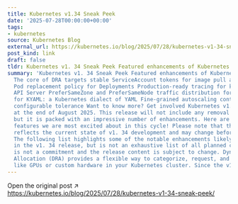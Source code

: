 ```yaml
---
title: Kubernetes v1.34 Sneak Peek
date: '2025-07-28T00:00:00+00:00'
tags:
- kubernetes
source: Kubernetes Blog
external_url: https://kubernetes.io/blog/2025/07/28/kubernetes-v1-34-sneak-peek/
post_kind: link
draft: false
tldr: Kubernetes v1. 34 Sneak Peek Featured enhancements of Kubernetes v1.
summary: 'Kubernetes v1. 34 Sneak Peek Featured enhancements of Kubernetes v1. 34
  The core of DRA targets stable ServiceAccount tokens for image pull authentication
  Pod replacement policy for Deployments Production-ready tracing for kubelet and
  API Server PreferSameZone and PreferSameNode traffic distribution for Services Support
  for KYAML: a Kubernetes dialect of YAML Fine-grained autoscaling control with HPA
  configurable tolerance Want to know more? Get involved Kubernetes v1. 34 is coming
  at the end of August 2025. This release will not include any removal or deprecation,
  but it is packed with an impressive number of enhancements. Here are some of the
  features we are most excited about in this cycle! Please note that this information
  reflects the current state of v1. 34 development and may change before release.
  The following list highlights some of the notable enhancements likely to be included
  in the v1. 34 release, but is not an exhaustive list of all planned changes. This
  is not a commitment and the release content is subject to change. Dynamic Resource
  Allocation (DRA) provides a flexible way to categorize, request, and use devices
  like GPUs or custom hardware in your Kubernetes cluster. Since the v1.'
---
```

Open the original post ↗ https://kubernetes.io/blog/2025/07/28/kubernetes-v1-34-sneak-peek/
